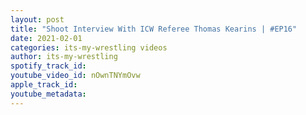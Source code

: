 ```yaml
---
layout: post
title: "Shoot Interview With ICW Referee Thomas Kearins | #EP16"
date: 2021-02-01
categories: its-my-wrestling videos
author: its-my-wrestling
spotify_track_id: 
youtube_video_id: nOwnTNYmOvw
apple_track_id: 
youtube_metadata: 
---
```

